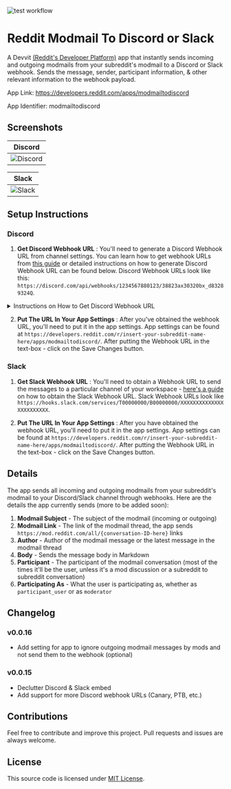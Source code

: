 ![test workflow](https://github.com/ni5arga/Modmail-To-Discord-Slack/actions/workflows/test.yml/badge.svg)

# Reddit Modmail To Discord or Slack

A Devvit [(Reddit's Developer Platform)](https://developers.reddit.com/) app that instantly sends incoming and outgoing modmails from your subreddit's modmail to a Discord or Slack webhook. Sends the message, sender, participant information, &amp; other relevant information to the webhook payload.

App Link: https://developers.reddit.com/apps/modmailtodiscord

App Identifier: modmailtodiscord

## Screenshots

| Discord                                     |
| ------------------------------------------- |
| ![Discord](https://i.imgur.com/yq5VX5o.png) |

| Slack                                     |
| ----------------------------------------- |
| ![Slack](https://i.imgur.com/ZwJa805.png) |

## Setup Instructions

### Discord

1. **Get Discord Webhook URL** : You'll need to generate a Discord Webhook URL from channel settings. You can learn how to get webhook URLs from [this guide](https://support.discord.com/hc/en-us/articles/228383668-Intro-to-Webhooks) or detailed instructions on how to generate Discord Webhook URL can be found below. Discord Webhook URLs look like this: `https://discord.com/api/webhooks/1234567880123/38823ax30320bx_d83289324Q`.

<details>
<summary> Instructions on How to Get Discord Webhook URL </summary>

1. **Create a Discord Webhook:** - Open or create a Discord server where you have the necessary permissions. - Go to the channel where you want the webhook to send messages. - Right-click on the channel name and select "Edit Channel."
2. **Navigate to Integrations:** - In the channel settings, find the "Webhooks" option under the Integrations tab in the left-hand menu. - Click on "Webhooks" to access the webhook settings.
3. **Create a New Webhook:** - Click the "Create Webhook" button. - Customize the webhook by giving it a name, setting the profile picture (optional), and choosing the channel where it will send messages. - Once configured, click the "Save" or "Create" button.
4. **Copy the Webhook URL:** - After creating the webhook, you'll see a section with the webhook URL. - Click on the "Copy" button next to the webhook URL to save it to your clipboard.

</details>

2. **Put The URL In Your App Settings** : After you've obtained the webhook URL, you'll need to put it in the app settings. App settings can be found at `https://developers.reddit.com/r/insert-your-subreddit-name-here/apps/modmailtodiscord/`. After putting the Webhook URL in the text-box - click on the Save Changes button.

### Slack

1. **Get Slack Webhook URL** : You'll need to obtain a Webhook URL to send the messages to a particular channel of your workspace - [here's a guide](https://api.slack.com/messaging/webhooks) on how to obtain the Slack Webhook URL. Slack Webhook URLs look like `https://hooks.slack.com/services/T00000000/B00000000/XXXXXXXXXXXXXXXXXXXXXXXX`.

2. **Put The URL In Your App Settings** : After you have obtained the webhook URL, you'll need to put it in the app settings. App settings can be found at `https://developers.reddit.com/r/insert-your-subreddit-name-here/apps/modmailtodiscord/`. After putting the Webhook URL in the text-box - click on the Save Changes button.

## Details

The app sends all incoming and outgoing modmails from your subreddit's modmail to your Discord/Slack channel through webhooks. Here are the details the app currently sends (more to be added soon):

1. **Modmail Subject** - The subject of the modmail (incoming or outgoing)
2. **Modmail Link** - The link of the modmail thread, the app sends `https://mod.reddit.com/all/{conversation-ID-here}` links
3. **Author** - Author of the modmail message or the latest message in the modmail thread
4. **Body** - Sends the message body in Markdown
5. **Participant** - The participant of the modmail conversation (most of the times it'll be the user, unless it's a mod discussion or a subreddit to subreddit conversation)
6. **Participating As** - What the user is participating as, whether as `participant_user` or as `moderator`

## Changelog

### v0.0.16

- Add setting for app to ignore outgoing modmail messages by mods and not send them to the webhook (optional)

### v0.0.15

- Declutter Discord & Slack embed
- Add support for more Discord webhook URLs (Canary, PTB, etc.)

## Contributions

Feel free to contribute and improve this project. Pull requests and issues are always welcome.

## License

This source code is licensed under [MIT License](https://github.com/ni5arga/Modmail-To-Discord-Slack/blob/main/LICENSE).

